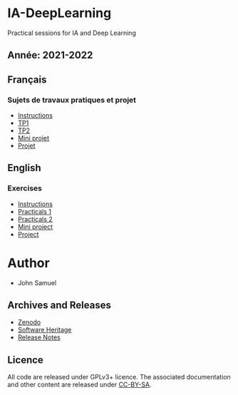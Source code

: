 # IA-DeepLearning
Practical sessions for IA and Deep Learning

## Année: 2021-2022
## Français
### Sujets de travaux pratiques et projet
* [Instructions](fr/README.md)
* [TP1](fr/TP1/TP1.md)
* [TP2](fr/TP2/TP2.md)
* [Mini projet](fr/Projet/miniprojet.md)
* [Projet](fr/Projet/projet.md)

## English 
### Exercises
* [Instructions](en/README.md)
* [Practicals 1](en/practical1/practical1.md)
* [Practicals 2](en/practical2/practical2.md)
* [Mini project](en/Project/miniproject.md)
* [Project](en/Project/project.md)

# Author
* John Samuel

## Archives and Releases
* [Zenodo](https://doi.org/10.5281/zenodo.4452050)
* [Software Heritage](https://archive.softwareheritage.org/browse/origin/?origin_url=https://github.com/johnsamuelwrites/IA-DeepLearning)
* [Release Notes](RELEASE.md)

## Licence
All code are released under GPLv3+ licence. The associated documentation and other content are released under [CC-BY-SA](http://creativecommons.org/licenses/by-sa/4.0/).
